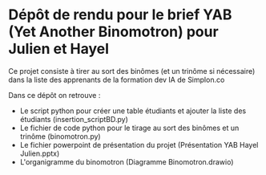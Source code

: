 # Dépôt de rendu pour le brief YAB (Yet Another Binomotron) pour Julien et Hayel  
  
Ce projet consiste à tirer au sort des binômes (et un trinôme si nécessaire) dans la liste des apprenants de la formation dev IA de Simplon.co  
  
Dans ce dépôt on retrouve :  
- Le script python pour créer une table étudiants et ajouter la liste des étudiants (insertion_scriptBD.py)  
- Le fichier de code python pour le tirage au sort des binômes et un trinôme (binomotron.py)  
- Le fichier powerpoint de présentation du projet (Présentation YAB Hayel Julien.pptx)  
- L'organigramme du binomotron (Diagramme Binomotron.drawio)
